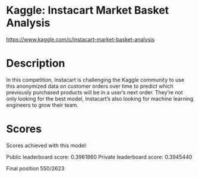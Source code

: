 # Kaggle: Instacart Market Basket Analysis

https://www.kaggle.com/c/instacart-market-basket-analysis

# Description

In this competition, Instacart is challenging the Kaggle community to use this anonymized data on customer orders over 
time to predict which previously purchased products will be in a user’s next order. They’re not only looking for the 
best model, Instacart’s also looking for machine learning engineers to grow their team.

# Scores

Scores achieved with this model:

Public leaderboard score: 0.3961860
Private leaderboard score: 0.3945440

Final position 550/2623 

